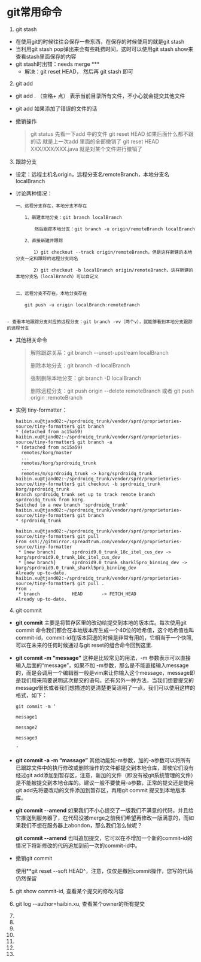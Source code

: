 # git常用命令

1.  git stash

   - 在使用git的时候往往会保存一些东西，在保存的时候使用的就是git stash
   - 当利用git stash pop弹出来会有些耗费时间，这时可以使用git stash show来查看stash里面保存的内容
   - git stash时出错：needs merge ***
     - 解决：git reset HEAD， 然后再 git stash 即可

2.  git add

   - git add . （空格+ 点） 表示当前目录所有文件，不小心就会提交其他文件

   - git add 如果添加了错误的文件的话

   - 撤销操作

     > git status 先看一下add 中的文件
     > git reset HEAD 如果后面什么都不跟的话 就是上一次add 里面的全部撤销了
     > git reset HEAD XXX/XXX/XXX.java 就是对某个文件进行撤销了

3.  跟踪分支

   - 设定：远程主机名origin，远程分支名remoteBranch，本地分支名localBranch

   - 讨论两种情况：

     ```
     一、远程分支存在，本地分支不存在

     　　1、新建本地分支：git branch localBranch

     　　　  然后跟踪本地分支：git branch -u origin/remoteBranch localBranch

     　　2、直接新建并跟踪

     　　　　1）git checkout --track origin/remoteBranch，但是这样新建的本地分支一定和跟踪的远程分支同名

     　　　　2）git checkout -b localBranch origin/remoteBranch，这样新建的本地分支名（localBranch）可以自定义


     二、远程分支不存在，本地分支存在

     　　git push -u origin localBranch:remoteBranch


     ```
    - 查看本地跟踪分支对应的远程分支：git branch -vv（两个v），就能够看到本地分支跟踪的远程分支

   - 其他相关命令

     > 解除跟踪关系：git branch --unset-upstream localBranch
     >
     > 删除本地分支：git branch -d localBranch
     >
     > 强制删除本地分支：git branch -D localBranch
     >
     > 删除远程分支：git push origin --delete remoteBranch 或者 git push origin :remoteBranch

   - 实例 tiny-formatter：

     ```
     haibin.xu@tjand02:~/sprdroidq_trunk/vendor/sprd/proprietories-source/tiny-formatter$ git branch
     * (detached from ac15a59)
     haibin.xu@tjand02:~/sprdroidq_trunk/vendor/sprd/proprietories-source/tiny-formatter$ git branch -a
     * (detached from ac15a59)
       remotes/korg/master
       ...
       remotes/korg/sprdroidq_trunk
       ...
       remotes/m/sprdroidq_trunk -> korg/sprdroidq_trunk
     haibin.xu@tjand02:~/sprdroidq_trunk/vendor/sprd/proprietories-source/tiny-formatter$ git checkout -b sprdroidq_trunk korg/sprdroidq_trunk
     Branch sprdroidq_trunk set up to track remote branch sprdroidq_trunk from korg.
     Switched to a new branch 'sprdroidq_trunk'
     haibin.xu@tjand02:~/sprdroidq_trunk/vendor/sprd/proprietories-source/tiny-formatter$ git branch
     * sprdroidq_trunk

     haibin.xu@tjand02:~/sprdroidq_trunk/vendor/sprd/proprietories-source/tiny-formatter$ git pull
     From ssh://gitmirror.spreadtrum.com/vendor/sprd/proprietories-source/tiny-formatter
      * [new branch]      sprdroid9.0_trunk_18c_itel_cus_dev -> korg/sprdroid9.0_trunk_18c_itel_cus_dev
      * [new branch]      sprdroid9.0_trunk_sharkl5pro_binning_dev -> korg/sprdroid9.0_trunk_sharkl5pro_binning_dev
     Already up-to-date.
     haibin.xu@tjand02:~/sprdroidq_trunk/vendor/sprd/proprietories-source/tiny-formatter$ git pull .
     From .
      * branch            HEAD       -> FETCH_HEAD
     Already up-to-date.

     ```

4.  git commit

   - **git commit** 主要是将暂存区里的改动给提交到本地的版本库。每次使用git commit 命令我们都会在本地版本库生成一个40位的哈希值，这个哈希值也叫commit-id，commit-id在版本回退的时候是非常有用的，它相当于一个快照,可以在未来的任何时候通过与git reset的组合命令回到这里.

   - **git commit -m “message”** 这种是比较常见的用法，-m 参数表示可以直接输入后面的“message”，如果不加 -m参数，那么是不能直接输入message的，而是会调用一个编辑器一般是vim来让你输入这个message，message即是我们用来简要说明这次提交的语句。还有另外一种方法，当我们想要提交的message很长或者我们想描述的更清楚更简洁明了一点，我们可以使用这样的格式，如下：

     ```
     git commit -m ‘

     message1

     message2

     message3

     ’

     ```

   - **git commit -a -m “massage”** 其他功能如-m参数，加的-a参数可以将所有已跟踪文件中的执行修改或删除操作的文件都提交到本地仓库，即使它们没有经过git add添加到暂存区，注意，新加的文件（即没有被git系统管理的文件）是不能被提交到本地仓库的。建议一般不要使用-a参数，正常的提交还是使用git add先将要改动的文件添加到暂存区，再用git commit 提交到本地版本库。

   - **git commit --amend** 如果我们不小心提交了一版我们不满意的代码，并且给它推送到服务器了，在代码没被merge之前我们希望再修改一版满意的，而如果我们不想在服务器上abondon，那么我们怎么做呢？

     **git commit --amend** 也叫追加提交，它可以在不增加一个新的commit-id的情况下将新修改的代码追加到前一次的commit-id中。

   - 撤销git commit

     使用**git reset --soft HEAD^，注意，仅仅是撤回commit操作，您写的代码仍然保留

5. git show commit-id, 查看某个提交的修改内容

6. git log --author=haibin.xu, 查看某个owner的所有提交

7.

8.

9.

10.

11.

12.

13.
